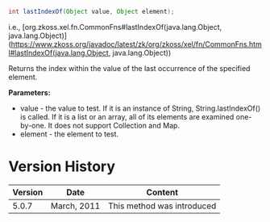 ```java
int lastIndexOf(Object value, Object element);
```

  
i.e.,
[org.zkoss.xel.fn.CommonFns#lastIndexOf(java.lang.Object, java.lang.Object)](https://www.zkoss.org/javadoc/latest/zk/org/zkoss/xel/fn/CommonFns.html#lastIndexOf(java.lang.Object, java.lang.Object))

Returns the index within the value of the last occurrence of the
specified element.

**Parameters:**

- value - the value to test. If it is an instance of String,
  String.lastIndexOf() is called. If it is a list or an array, all of
  its elements are examined one-by-one. It does not support Collection
  and Map.
- element - the element to test.

# Version History

| Version | Date        | Content                    |
|---------|-------------|----------------------------|
| 5.0.7   | March, 2011 | This method was introduced |

